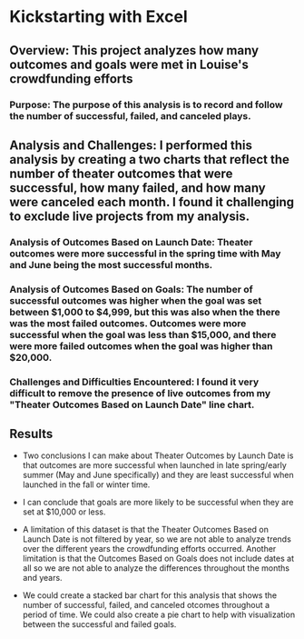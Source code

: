 # Kickstarting with Excel

## Overview: This project analyzes how many outcomes and goals were met in Louise's crowdfunding efforts

### Purpose: The purpose of this analysis is to record and follow the number of successful, failed, and canceled plays.

## Analysis and Challenges: I performed this analysis by creating a two charts that reflect the number of theater outcomes that were successful, how many failed, and how many were canceled each month. I found it challenging to exclude live projects from my analysis.

### Analysis of Outcomes Based on Launch Date: Theater outcomes were more successful in the spring time with May and June being the most successful months. 

### Analysis of Outcomes Based on Goals: The number of successful outcomes was higher when the goal was set between $1,000 to $4,999, but this was also when the there was the most failed outcomes. Outcomes were more successful when the goal was less than $15,000, and there were more failed outcomes when the goal was higher than $20,000.

### Challenges and Difficulties Encountered: I found it very difficult to remove the presence of live outcomes from my "Theater Outcomes Based on Launch Date" line chart.

## Results

- Two conclusions I can make about Theater Outcomes by Launch Date is that outcomes are more successful when launched in late spring/early summer (May and June specifically) and they are least successful when launched in the fall or winter time.

- I can conclude that goals are more likely to be successful when they are set at $10,000 or less.

- A limitation of this dataset is that the Theater Outcomes Based on Launch Date is not filtered by year, so we are not able to analyze trends over the different years the crowdfunding efforts occurred. Another limitation is that the Outcomes Based on Goals does not include dates at all so we are not able to analyze the differences throughout the months and years.

- We could create a stacked bar chart for this analysis that shows the number of successful, failed, and canceled otcomes throughout a period of time. We could also create a pie chart to help with visualization between the successful and failed goals.
